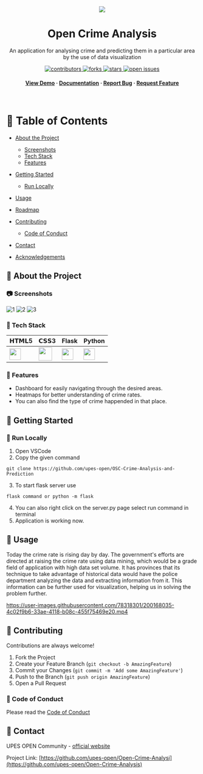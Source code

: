 <div align="center">

  <img src="Homepage/images/logo-final.png" />
  <h1>Open Crime Analysis</h1>
  
  <p>
   An application for analysing crime and predicting them in a particular area by the use of data visualization
  </p>

  
  
<!-- Badges -->
<p>
  <a href="https://github.com/https://github.com/upes-open/Open-Crime-Analysis/graphs/contributors">
    <img src="https://img.shields.io/github/contributors/upes-open/Open-Crime-Analysis" alt="contributors" />
  </a>
  <a href="https://github.com/upes-open/Open-Crime-Analysis/network/members">
    <img src="https://img.shields.io/github/forks/upes-open/Open-Crime-Analysis" alt="forks" />
  </a>
  <a href="https://github.com/upes-open/Open-Crime-Analysis/stargazers">
    <img src="https://img.shields.io/github/stars/upes-open/Open-Crime-Analysis" alt="stars" />
  </a>
  <a href="https://github.com/upes-open/Open-Crime-Analysis/issues/">
    <img src="https://img.shields.io/github/issues/upes-open/Open-Crime-Analysis" alt="open issues" />
  </a>
</p>
   
<h4>
    <a href="https://github.com/upes-open/Open-Crime-Analysis">View Demo</a>
  <span> · </span>
    <a href="https://github.com/upes-open/Open-Crime-Analysis">Documentation</a>
  <span> · </span>
    <a href="https://github.com/upes-open/Open-Crime-Analysis/issues/">Report Bug</a>
  <span> · </span>
    <a href="https://github.com/upes-open/Open-Crime-Analysis/issues/">Request Feature</a>
  </h4>
</div>

<br />

<!-- Table of Contents -->
# :notebook_with_decorative_cover: Table of Contents

- [About the Project](#star2-about-the-project)
  * [Screenshots](#camera-screenshots)
  * [Tech Stack](#space_invader-tech-stack)
  * [Features](#dart-features)
  
- [Getting Started](#toolbox-getting-started)
  * [Run Locally](#running-run-locally)
- [Usage](#eyes-usage)
- [Roadmap](#compass-roadmap)
- [Contributing](#wave-contributing)
  * [Code of Conduct](#scroll-code-of-conduct)
- [Contact](#handshake-contact)
- [Acknowledgements](#gem-acknowledgements)

  

<!-- About the Project -->
## :star2: About the Project


<!-- Screenshots -->
### :camera: Screenshots

![1](https://user-images.githubusercontent.com/78318301/200165867-28e4b692-d8ad-428b-8d81-c2b8de51b010.PNG)
![2](https://user-images.githubusercontent.com/78318301/200166032-293ccda7-da41-4956-953e-710ba5a857bc.PNG)
![3](https://user-images.githubusercontent.com/78318301/200166086-158dc29f-8026-441b-9211-f03b779b90aa.PNG)



<!-- TechStack -->
### :space_invader: Tech Stack

| 𝗛𝗧𝗠𝗟5  | 𝗖𝗦𝗦3 | Flask | Python | 
| ------------- | ------------- |------------- | ------------- |
| <img height="30px" src="https://cdn.svgporn.com/logos/html-5.svg">  | <img height="35px" src="https://cdn.svgporn.com/logos/css-3.svg"> |  <img height="30px" src="https://cdn.svgporn.com/logos/flask.svg"> |  <img height="30px" src="https://cdn.svgporn.com/logos/python.svg"> | 

<!-- Features -->
### :dart: Features

- Dashboard for easily navigating through the desired areas.
- Heatmaps for better understanding of crime rates.
- You can also find the type of crime happended in that place.


<!-- Getting Started -->
## 	:toolbox: Getting Started

<!-- Run Locally -->
### :running: Run Locally
1. Open VSCode 
2. Copy the given command
```shell
git clone https://github.com/upes-open/OSC-Crime-Analysis-and-Prediction
```
3. To start flask server use
```shell
flask command or python -m flask 
```
4. You can also right click on the server.py page select run command in terminal
5. Application is working now.


<!-- Usage -->
## :eyes: Usage

Today the crime rate is rising day by day. The government's efforts are directed at raising the crime rate using data mining, which would be a grade field of application with high data set volume. It has provinces that its technique to take advantage of historical data would have the police department analyzing the data and extracting information from it. This information can be further used for visualization, helping us in solving the problem further. 

https://user-images.githubusercontent.com/78318301/200168035-4c02f9b6-33ae-4118-b08c-455f75469e20.mp4


<!-- Contributing -->
## :wave: Contributing

Contributions are always welcome!
1. Fork the Project
2. Create your Feature Branch (`git checkout -b AmazingFeature`)
3. Commit your Changes (`git commit -m 'Add some AmazingFeature'`)
4. Push to the Branch (`git push origin AmazingFeature`)
5. Open a Pull Request



<!-- Code of Conduct -->
### :scroll: Code of Conduct

Please read the [Code of Conduct]()


<!-- Contact -->
## :handshake: Contact

UPES OPEN Community - [official website](https://upes-open.org/) 

Project Link: [https://github.com/upes-open/Open-Crime-Analysi](https://github.com/upes-open/Open-Crime-Analysis)


